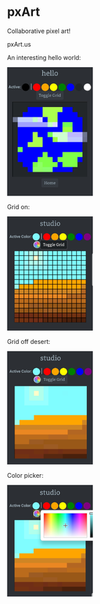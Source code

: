 # pxArt

Collaborative pixel art!

pxArt.us

<p>An interesting hello world:</p>
<img src="helloWorld.jpg" alt="hello world on canvas" width="200px" height="auto">


<p>Grid on:</p>
<img src="gridOn.jpg" alt="grid on" width="200px" height="auto">


<p>Grid off desert:</p>
<img src="gridOff.jpg" alt="grid off" width="200px" height="auto">


<p>Color picker:</p>
<img src="colorPicker.jpg" alt="color picker" width="200px" height="auto">
